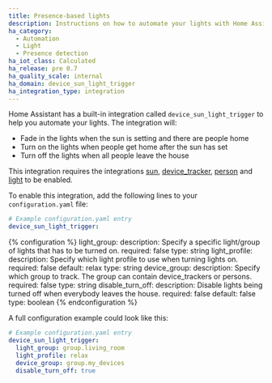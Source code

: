 ```yaml
---
title: Presence-based lights
description: Instructions on how to automate your lights with Home Assistant.
ha_category:
  - Automation
  - Light
  - Presence detection
ha_iot_class: Calculated
ha_release: pre 0.7
ha_quality_scale: internal
ha_domain: device_sun_light_trigger
ha_integration_type: integration
---
```


Home Assistant has a built-in integration called `device_sun_light_trigger` to help you automate your lights. The integration will:

- Fade in the lights when the sun is setting and there are people home
- Turn on the lights when people get home after the sun has set
- Turn off the lights when all people leave the house

This integration requires the integrations [sun](/integrations/sun/), [device_tracker](/integrations/device_tracker/), [person](/integrations/person/) and [light](/integrations/light/) to be enabled.

To enable this integration, add the following lines to your `configuration.yaml` file:

```yaml
# Example configuration.yaml entry
device_sun_light_trigger:
```

{% configuration %}
light_group:
  description: Specify a specific light/group of lights that has to be turned on.
  required: false
  type: string
light_profile:
  description: Specify which light profile to use when turning lights on.
  required: false
  default: relax
  type: string
device_group:
  description: Specify which group to track. The group can contain device_trackers or persons.
  required: false
  type: string
disable_turn_off:
  description: Disable lights being turned off when everybody leaves the house.
  required: false
  default: false
  type: boolean
{% endconfiguration %}

A full configuration example could look like this:

```yaml
# Example configuration.yaml entry
device_sun_light_trigger:
  light_group: group.living_room
  light_profile: relax
  device_group: group.my_devices
  disable_turn_off: true
```
